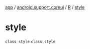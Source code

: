 [app](../../../index.md) / [android.support.coreui](../../index.md) / [R](../index.md) / [style](./index.md)

# style

`class style`
`class style`